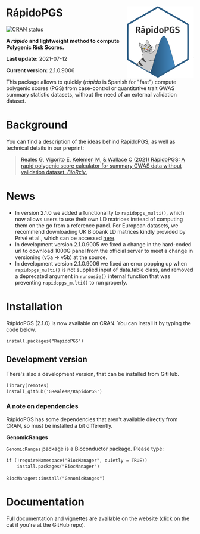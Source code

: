 # RápidoPGS <a href='https://grealesm.github.io/RapidoPGS/'><img src='man/figures/logo.png' align="right" height="190.5" /></a>

<!-- badges: start -->

[![CRAN
status](https://www.r-pkg.org/badges/version/RapidoPGS)](https://cran.r-project.org/package=RapidoPGS)
<!-- badges: end -->

**A *rápido* and lightweight method to compute Polygenic Risk Scores.**

**Last update:** 2021-07-12

**Current version:** 2.1.0.9006

This package allows to quickly (*rápido* is Spanish for "fast") compute polygenic scores (PGS) from case-control or quantitative trait GWAS summary statistic datasets, without the need of an external validation dataset.

# Background

You can find a description of the ideas behind RápidoPGS, as well as technical details in our preprint:

> [Reales G, Vigorito E, Kelemen M, & Wallace C (2021) RápidoPGS: A rapid polygenic score calculator for summary GWAS data without validation dataset. *BioRxiv*.](https://www.biorxiv.org/content/10.1101/2020.07.24.220392v2)

# News

* In version 2.1.0 we added a functionality to `rapidopgs_multi()`, which now allows users to use their own LD matrices instead of computing them on the go from a reference panel. For European datasets, we recommend downloading UK Biobank LD matrices kindly provided by Privé et al., which can be accessed [here](https://figshare.com/articles/dataset/European_LD_reference/13034123).
* In development version 2.1.0.9005 we fixed a change in the hard-coded url to download 1000G panel from the official server to meet a change in versioning (v5a -> v5b) at the source.
* In development version 2.1.0.9006 we fixed an error popping up when `rapidopgs_multi()` is not supplied input of data.table class, and removed a deprecated argument in `runsusie()` internal function that was preventing `rapidopgs_multi()` to run properly.


# Installation

RápidoPGS (2.1.0) is now available on CRAN. You can install it by typing the code below.
```
install.packages("RapidoPGS")
```

## Development version

There's also a development version, that can be installed from GitHub.
```
library(remotes)
install_github('GRealesM/RapidoPGS')
```

### A note on dependencies

RápidoPGS has some dependencies that aren't available directly from CRAN, so must be installed a bit differently.

**GenomicRanges**

`GenomicRanges` package is a Bioconductor package. Please type:
```
if (!requireNamespace("BiocManager", quietly = TRUE))
    install.packages("BiocManager")

BiocManager::install("GenomicRanges")
```


# Documentation

Full documentation and vignettes are available on the website (click on the cat if you're at the GitHub repo).


